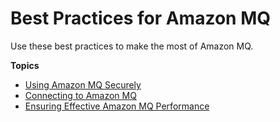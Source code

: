 # Best Practices for Amazon MQ<a name="amazon-mq-best-practices"></a>

Use these best practices to make the most of Amazon MQ\.

**Topics**
+ [Using Amazon MQ Securely](using-amazon-mq-securely.md)
+ [Connecting to Amazon MQ](connecting-to-amazon-mq.md)
+ [Ensuring Effective Amazon MQ Performance](ensuring-effective-amazon-mq-performance.md)